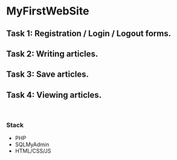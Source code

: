 # MyFirstWebSite

## Task 1: Registration / Login / Logout forms.
## Task 2: Writing articles.
## Task 3: Save articles.
## Task 4: Viewing articles.

</br>

### Stack
+ PHP
+ SQLMyAdmin
+ HTML/CSS/JS